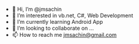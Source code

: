 - 👋 Hi, I’m @jmsachin
- 👀 I’m interested in vb.net, C#, Web Development
- 🌱 I’m currently learning Android App
- 💞️ I’m looking to collaborate on ...
- 📫 How to reach me jmsachin@gmail.com

<!---
jmsachin/jmsachin is a ✨ special ✨ repository because its `README.md` (this file) appears on your GitHub profile.
You can click the Preview link to take a look at your changes.
--->
